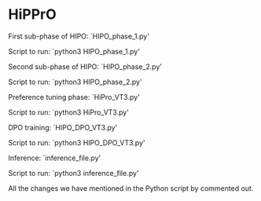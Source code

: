 # HiPPrO

First sub-phase of HIPO: `HIPO_phase_1.py' 

Script to run: `python3 HIPO_phase_1.py'

Second sub-phase of HIPO: `HIPO_phase_2.py'

Script to run: `python3 HIPO_phase_2.py'

Preference tuning phase: `HiPro_VT3.py'

Script to run: `python3 HiPro_VT3.py'

DPO training: `HIPO_DPO_VT3.py'

Script to run: `python3 HIPO_DPO_VT3.py'

Inference: `inference_file.py'

Script to run: `python3 inference_file.py'

All the changes we have mentioned in the Python script by commented out. 
